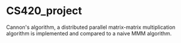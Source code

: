 # CS420_project

Cannon's algorithm, a distributed parallel matrix-matrix multiplication algorithm is implemented and compared to a naive MMM algorithm. 
